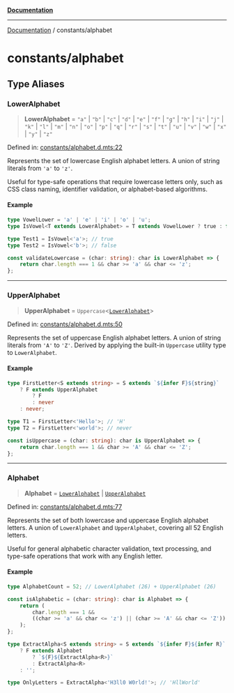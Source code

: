 [**Documentation**](../README.md)

---

[Documentation](../README.md) / constants/alphabet

# constants/alphabet

## Type Aliases

### LowerAlphabet

> **LowerAlphabet** = `"a"` \| `"b"` \| `"c"` \| `"d"` \| `"e"` \| `"f"` \| `"g"` \| `"h"` \| `"i"` \| `"j"` \| `"k"` \| `"l"` \| `"m"` \| `"n"` \| `"o"` \| `"p"` \| `"q"` \| `"r"` \| `"s"` \| `"t"` \| `"u"` \| `"v"` \| `"w"` \| `"x"` \| `"y"` \| `"z"`

Defined in: [constants/alphabet.d.mts:22](https://github.com/noshiro-pf/ts-type-forge/blob/main/src/constants/alphabet.d.mts#L22)

Represents the set of lowercase English alphabet letters.
A union of string literals from `'a'` to `'z'`.

Useful for type-safe operations that require lowercase letters only,
such as CSS class naming, identifier validation, or alphabet-based algorithms.

#### Example

```ts
type VowelLower = 'a' | 'e' | 'i' | 'o' | 'u';
type IsVowel<T extends LowerAlphabet> = T extends VowelLower ? true : false;

type Test1 = IsVowel<'a'>; // true
type Test2 = IsVowel<'b'>; // false

const validateLowercase = (char: string): char is LowerAlphabet => {
    return char.length === 1 && char >= 'a' && char <= 'z';
};
```

---

### UpperAlphabet

> **UpperAlphabet** = `Uppercase`\<[`LowerAlphabet`](#loweralphabet)\>

Defined in: [constants/alphabet.d.mts:50](https://github.com/noshiro-pf/ts-type-forge/blob/main/src/constants/alphabet.d.mts#L50)

Represents the set of uppercase English alphabet letters.
A union of string literals from `'A'` to `'Z'`.
Derived by applying the built-in `Uppercase` utility type to `LowerAlphabet`.

#### Example

```ts
type FirstLetter<S extends string> = S extends `${infer F}${string}`
    ? F extends UpperAlphabet
        ? F
        : never
    : never;

type T1 = FirstLetter<'Hello'>; // 'H'
type T2 = FirstLetter<'world'>; // never

const isUppercase = (char: string): char is UpperAlphabet => {
    return char.length === 1 && char >= 'A' && char <= 'Z';
};
```

---

### Alphabet

> **Alphabet** = [`LowerAlphabet`](#loweralphabet) \| [`UpperAlphabet`](#upperalphabet)

Defined in: [constants/alphabet.d.mts:77](https://github.com/noshiro-pf/ts-type-forge/blob/main/src/constants/alphabet.d.mts#L77)

Represents the set of both lowercase and uppercase English alphabet letters.
A union of `LowerAlphabet` and `UpperAlphabet`, covering all 52 English letters.

Useful for general alphabetic character validation, text processing,
and type-safe operations that work with any English letter.

#### Example

```ts
type AlphabetCount = 52; // LowerAlphabet (26) + UpperAlphabet (26)

const isAlphabetic = (char: string): char is Alphabet => {
    return (
        char.length === 1 &&
        ((char >= 'a' && char <= 'z') || (char >= 'A' && char <= 'Z'))
    );
};

type ExtractAlpha<S extends string> = S extends `${infer F}${infer R}`
    ? F extends Alphabet
        ? `${F}${ExtractAlpha<R>}`
        : ExtractAlpha<R>
    : '';

type OnlyLetters = ExtractAlpha<'H3ll0 W0rld!'>; // 'HllWorld'
```
